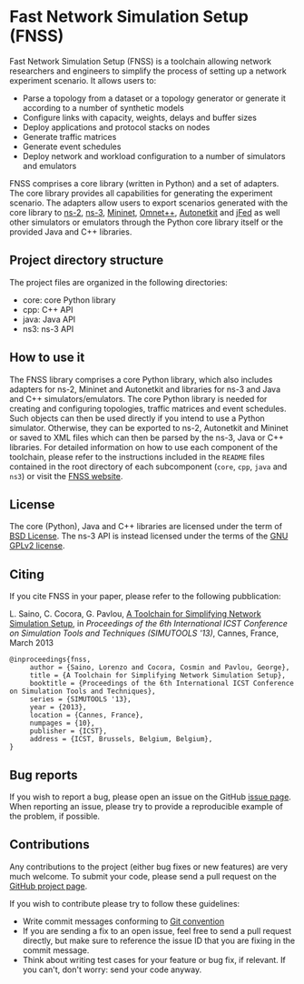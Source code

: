 # Fast Network Simulation Setup (FNSS)
Fast Network Simulation Setup (FNSS) is a toolchain allowing network researchers and engineers to simplify the process of setting up a network experiment scenario. It allows users to:

* Parse a topology from a dataset or a topology generator or generate it according to a number of synthetic models
* Configure links with capacity, weights, delays and buffer sizes
* Deploy applications and protocol stacks on nodes
* Generate traffic matrices
* Generate event schedules
* Deploy network and workload configuration to a number of simulators and emulators

FNSS comprises a core library (written in Python) and a set of adapters. The core library provides all capabilities for generating the experiment scenario. The adapters allow users to export scenarios generated with the core library to [ns-2](http://www.isi.edu/nsnam/ns/), [ns-3](http://www.nsnam.org/), [Mininet](http://www.mininet.org/), [Omnet++](http://www.omnetpp.org/), [Autonetkit](http://www.autonetkit.org/) and [jFed](http://jfed.iminds.be/) as well other simulators or emulators through the Python core library itself or the provided Java and C++ libraries.

## Project directory structure
The project files are organized in the following directories:

* core: core Python library
* cpp: C++ API
* java: Java API
* ns3: ns-3 API

## How to use it
The FNSS library comprises a core Python library, which also includes adapters for ns-2, Mininet and Autonetkit and libraries for ns-3 and Java and C++ simulators/emulators.
The core Python library is needed for creating and configuring topologies, traffic matrices and event schedules. Such objects can then be used directly if you intend to use a Python simulator. Otherwise, they can be exported to ns-2, Autonetkit and Mininet or saved to XML files which can then be parsed by the ns-3, Java or C++ libraries.
For detailed information on how to use each component of the toolchain, please refer to the instructions included in the `README` files contained in the root directory of each subcomponent (`core`, `cpp`, `java` and `ns3`) or visit the [FNSS website](http://fnss.github.io).

## License
The core (Python), Java and C++ libraries are licensed under the term of [BSD License](http://en.wikipedia.org/wiki/BSD_licenses). The ns-3 API is instead licensed under the terms of the [GNU GPLv2 license](http://www.gnu.org/licenses/gpl-2.0.html).

## Citing
If you cite FNSS in your paper, please refer to the following pubblication:

L. Saino, C. Cocora, G. Pavlou, [A Toolchain for Simplifying Network Simulation Setup](http://www.ee.ucl.ac.uk/~lsaino/publications/fnss-simutools13.pdf), in *Proceedings of the 6th International ICST Conference on Simulation Tools and Techniques (SIMUTOOLS '13)*, Cannes, France, March 2013

    @inproceedings{fnss,
         author = {Saino, Lorenzo and Cocora, Cosmin and Pavlou, George},
         title = {A Toolchain for Simplifying Network Simulation Setup},
         booktitle = {Proceedings of the 6th International ICST Conference on Simulation Tools and Techniques},
         series = {SIMUTOOLS '13},
         year = {2013},
         location = {Cannes, France},
         numpages = {10},
         publisher = {ICST},
         address = {ICST, Brussels, Belgium, Belgium},
    }

## Bug reports
If you wish to report a bug, please open an issue on the GitHub [issue page](https://github.com/fnss/fnss/issues/). 
When reporting an issue, please try to provide a reproducible example of the problem, if possible.

## Contributions
Any contributions to the project (either bug fixes or new features) are very much welcome. To submit your code, please send a pull request on the [GitHub project page](https://github.com/fnss/fnss/).

If you wish to contribute please try to follow these guidelines:

 * Write commit messages conforming to [Git convention](http://365git.tumblr.com/post/3308646748/writing-git-commit-messages)
 * If you are sending a fix to an open issue, feel free to send a pull request directly, but make sure to reference the issue ID that you are fixing in the commit message.
 * Think about writing test cases for your feature or bug fix, if relevant. If you can't, don't worry: send your code anyway.
